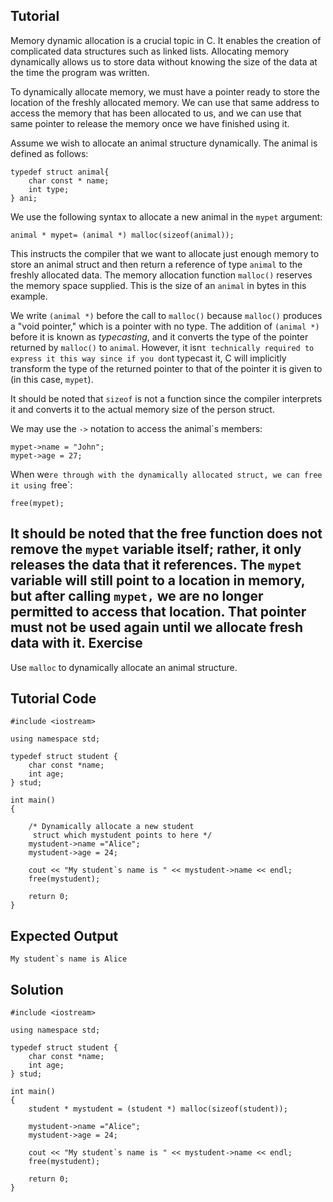 Tutorial
--------

Memory dynamic allocation is a crucial topic in C. It enables the creation of complicated data structures such as linked lists. Allocating memory dynamically allows us to store data without knowing the size of the data at the time the program was written.

To dynamically allocate memory, we must have a pointer ready to store the location of the freshly allocated memory. We can use that same address to access the memory that has been allocated to us, and we can use that same pointer to release the memory once we have finished using it.

Assume we wish to allocate an animal structure dynamically. The animal is defined as follows:

    typedef struct animal{
        char const * name;
        int type;
    } ani;

We use the following syntax to allocate a new animal in the `mypet` argument: 

    animal * mypet= (animal *) malloc(sizeof(animal));

This instructs the compiler that we want to allocate just enough memory to store an animal struct and then return a reference of type `animal` to the freshly allocated data. The memory allocation function `malloc()` reserves the memory space supplied. This is the size of an `animal` in bytes in this example.

 We write `(animal *)` before the call to `malloc()` because `malloc()` produces a "void pointer," which is a pointer with no type. The addition of `(animal *)` before it is known as *typecasting*, and it converts the type of the pointer returned by `malloc()` to `animal`. However, it isn`t technically required to express it this way since if you don`t typecast it, C will implicitly transform the type of the returned pointer to that of the pointer it is given to (in this case, `mypet`).

It should be noted that `sizeof` is not a function since the compiler interprets it and converts it to the actual memory size of the person struct.

We may use the `->` notation to access the animal`s members:

    mypet->name = "John";
    mypet->age = 27;

When we`re through with the dynamically allocated struct, we can free it using `free`:

    free(mypet);

It should be noted that the free function does not remove the `mypet` variable itself; rather, it only releases the data that it references. The `mypet` variable will still point to a location in memory, but after calling `mypet,` we are no longer permitted to access that location. That pointer must not be used again until we allocate fresh data with it.
Exercise
--------

Use `malloc` to dynamically allocate an animal structure.

Tutorial Code
-------------

	#include <iostream>

	using namespace std;

	typedef struct student {
		char const *name;
		int age;
	} stud;

	int main()
	{
		
		/* Dynamically allocate a new student
         struct which mystudent points to here */
		mystudent->name ="Alice";
		mystudent->age = 24;
		
		cout << "My student`s name is " << mystudent->name << endl;
		free(mystudent);

		return 0;
	}

Expected Output
---------------

    My student`s name is Alice

Solution
--------

    #include <iostream>

	using namespace std;

	typedef struct student {
		char const *name;
		int age;
	} stud;

	int main()
	{
		student * mystudent = (student *) malloc(sizeof(student));
		
		mystudent->name ="Alice";
		mystudent->age = 24;
		
		cout << "My student`s name is " << mystudent->name << endl;
		free(mystudent);

		return 0;
	}
